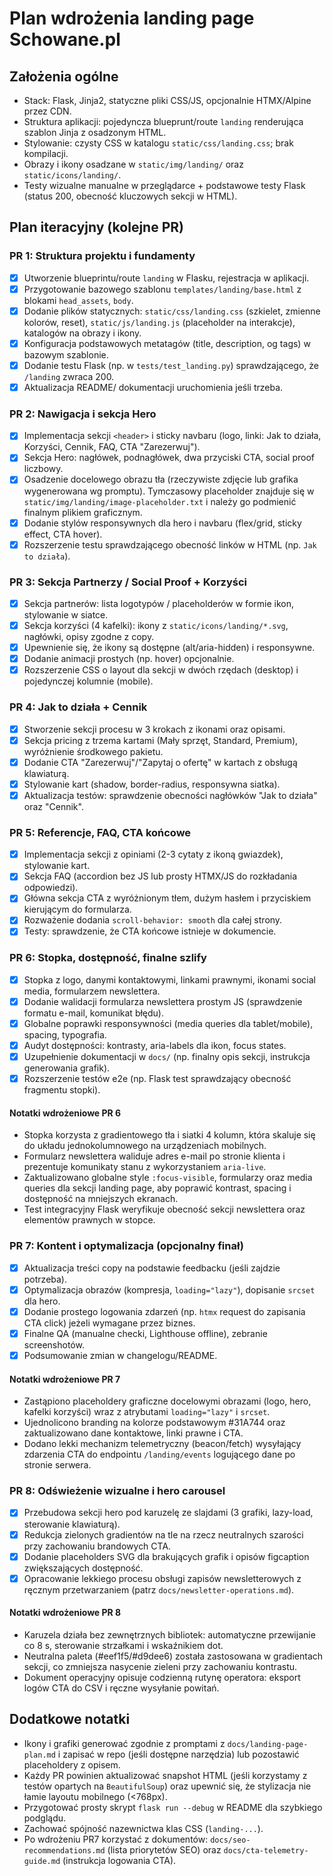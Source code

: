 # Plan wdrożenia landing page Schowane.pl

## Założenia ogólne
- Stack: Flask, Jinja2, statyczne pliki CSS/JS, opcjonalnie HTMX/Alpine przez CDN.
- Struktura aplikacji: pojedyncza blueprunt/route `landing` renderująca szablon Jinja z osadzonym HTML.
- Stylowanie: czysty CSS w katalogu `static/css/landing.css`; brak kompilacji.
- Obrazy i ikony osadzane w `static/img/landing/` oraz `static/icons/landing/`.
- Testy wizualne manualne w przeglądarce + podstawowe testy Flask (status 200, obecność kluczowych sekcji w HTML).

## Plan iteracyjny (kolejne PR)

### PR 1: Struktura projektu i fundamenty
- [x] Utworzenie blueprintu/route `landing` w Flasku, rejestracja w aplikacji.
- [x] Przygotowanie bazowego szablonu `templates/landing/base.html` z blokami `head_assets`, `body`.
- [x] Dodanie plików statycznych: `static/css/landing.css` (szkielet, zmienne kolorów, reset), `static/js/landing.js` (placeholder na interakcje), katalogów na obrazy i ikony.
- [x] Konfiguracja podstawowych metatagów (title, description, og tags) w bazowym szablonie.
- [x] Dodanie testu Flask (np. w `tests/test_landing.py`) sprawdzającego, że `/landing` zwraca 200.
- [x] Aktualizacja README/ dokumentacji uruchomienia jeśli trzeba.

### PR 2: Nawigacja i sekcja Hero
- [x] Implementacja sekcji `<header>` i sticky navbaru (logo, linki: Jak to działa, Korzyści, Cennik, FAQ, CTA "Zarezerwuj").
- [x] Sekcja Hero: nagłówek, podnagłówek, dwa przyciski CTA, social proof liczbowy.
- [x] Osadzenie docelowego obrazu tła (rzeczywiste zdjęcie lub grafika wygenerowana wg promptu). Tymczasowy placeholder znajduje się w `static/img/landing/image-placeholder.txt` i należy go podmienić finalnym plikiem graficznym.
- [x] Dodanie stylów responsywnych dla hero i navbaru (flex/grid, sticky effect, CTA hover).
- [x] Rozszerzenie testu sprawdzającego obecność linków w HTML (np. `Jak to działa`).

### PR 3: Sekcja Partnerzy / Social Proof + Korzyści
- [x] Sekcja partnerów: lista logotypów / placeholderów w formie ikon, stylowanie w siatce.
- [x] Sekcja korzyści (4 kafelki): ikony z `static/icons/landing/*.svg`, nagłówki, opisy zgodne z copy.
- [x] Upewnienie się, że ikony są dostępne (alt/aria-hidden) i responsywne.
- [x] Dodanie animacji prostych (np. hover) opcjonalnie.
- [x] Rozszerzenie CSS o layout dla sekcji w dwóch rzędach (desktop) i pojedynczej kolumnie (mobile).

### PR 4: Jak to działa + Cennik
- [x] Stworzenie sekcji procesu w 3 krokach z ikonami oraz opisami.
- [x] Sekcja pricing z trzema kartami (Mały sprzęt, Standard, Premium), wyróżnienie środkowego pakietu.
- [x] Dodanie CTA "Zarezerwuj"/"Zapytaj o ofertę" w kartach z obsługą klawiaturą.
- [x] Stylowanie kart (shadow, border-radius, responsywna siatka).
- [x] Aktualizacja testów: sprawdzenie obecności nagłówków "Jak to działa" oraz "Cennik".

### PR 5: Referencje, FAQ, CTA końcowe
- [x] Implementacja sekcji z opiniami (2-3 cytaty z ikoną gwiazdek), stylowanie kart.
- [x] Sekcja FAQ (accordion bez JS lub prosty HTMX/JS do rozkładania odpowiedzi).
- [x] Główna sekcja CTA z wyróżnionym tłem, dużym hasłem i przyciskiem kierującym do formularza.
- [x] Rozważenie dodania `scroll-behavior: smooth` dla całej strony.
- [x] Testy: sprawdzenie, że CTA końcowe istnieje w dokumencie.

### PR 6: Stopka, dostępność, finalne szlify
- [x] Stopka z logo, danymi kontaktowymi, linkami prawnymi, ikonami social media, formularzem newslettera.
- [x] Dodanie walidacji formularza newslettera prostym JS (sprawdzenie formatu e-mail, komunikat błędu).
- [x] Globalne poprawki responsywności (media queries dla tablet/mobile), spacing, typografia.
- [x] Audyt dostępności: kontrasty, aria-labels dla ikon, focus states.
- [x] Uzupełnienie dokumentacji w `docs/` (np. finalny opis sekcji, instrukcja generowania grafik).
- [x] Rozszerzenie testów e2e (np. Flask test sprawdzający obecność fragmentu stopki).

#### Notatki wdrożeniowe PR 6
- Stopka korzysta z gradientowego tła i siatki 4 kolumn, która skaluje się do układu jednokolumnowego na urządzeniach mobilnych.
- Formularz newslettera waliduje adres e-mail po stronie klienta i prezentuje komunikaty stanu z wykorzystaniem `aria-live`.
- Zaktualizowano globalne style `:focus-visible`, formularzy oraz media queries dla sekcji landing page, aby poprawić kontrast, spacing i dostępność na mniejszych ekranach.
- Test integracyjny Flask weryfikuje obecność sekcji newslettera oraz elementów prawnych w stopce.

### PR 7: Kontent i optymalizacja (opcjonalny finał)
- [x] Aktualizacja treści copy na podstawie feedbacku (jeśli zajdzie potrzeba).
- [x] Optymalizacja obrazów (kompresja, `loading="lazy"`), dopisanie `srcset` dla hero.
- [x] Dodanie prostego logowania zdarzeń (np. `htmx` request do zapisania CTA click) jeżeli wymagane przez biznes.
- [x] Finalne QA (manualne checki, Lighthouse offline), zebranie screenshotów.
- [x] Podsumowanie zmian w changelogu/README.

#### Notatki wdrożeniowe PR 7
- Zastąpiono placeholdery graficzne docelowymi obrazami (logo, hero, kafelki korzyści) wraz z atrybutami `loading="lazy"` i `srcset`.
- Ujednolicono branding na kolorze podstawowym #31A744 oraz zaktualizowano dane kontaktowe, linki prawne i CTA.
- Dodano lekki mechanizm telemetryczny (beacon/fetch) wysyłający zdarzenia CTA do endpointu `/landing/events` logującego dane po stronie serwera.

### PR 8: Odświeżenie wizualne i hero carousel
- [x] Przebudowa sekcji hero pod karuzelę ze slajdami (3 grafiki, lazy-load, sterowanie klawiaturą).
- [x] Redukcja zielonych gradientów na tle na rzecz neutralnych szarości przy zachowaniu brandowych CTA.
- [x] Dodanie placeholders SVG dla brakujących grafik i opisów figcaption zwiększających dostępność.
- [x] Opracowanie lekkiego procesu obsługi zapisów newsletterowych z ręcznym przetwarzaniem (patrz `docs/newsletter-operations.md`).

#### Notatki wdrożeniowe PR 8
- Karuzela działa bez zewnętrznych bibliotek: automatyczne przewijanie co 8 s, sterowanie strzałkami i wskaźnikiem dot.
- Neutralna paleta (#eef1f5/#d9dee6) została zastosowana w gradientach sekcji, co zmniejsza nasycenie zieleni przy zachowaniu kontrastu.
- Dokument operacyjny opisuje codzienną rutynę operatora: eksport logów CTA do CSV i ręczne wysyłanie powitań.

## Dodatkowe notatki
- Ikony i grafiki generować zgodnie z promptami z `docs/landing-page-plan.md` i zapisać w repo (jeśli dostępne narzędzia) lub pozostawić placeholdery z opisem.
- Każdy PR powinien aktualizować snapshot HTML (jeśli korzystamy z testów opartych na `BeautifulSoup`) oraz upewnić się, że stylizacja nie łamie layoutu mobilnego (<768px).
- Przygotować prosty skrypt `flask run --debug` w README dla szybkiego podglądu.
- Zachować spójność nazewnictwa klas CSS (`landing-...`).
- Po wdrożeniu PR7 korzystać z dokumentów: `docs/seo-recommendations.md` (lista priorytetów SEO) oraz `docs/cta-telemetry-guide.md` (instrukcja logowania CTA).

